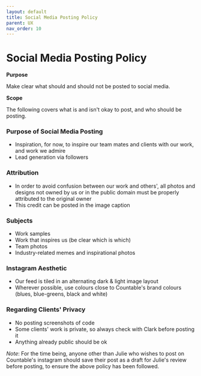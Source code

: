 ```yaml
---
layout: default
title: Social Media Posting Policy
parent: UX
nav_order: 10
---
```


# Social Media Posting Policy

**Purpose**

Make clear what should and should not be posted to social media.

**Scope**

The following covers what is and isn't okay to post, and who should be posting.

### Purpose of Social Media Posting

  - Inspiration, for now, to inspire our team mates and clients with our work, and work we admire
  - Lead generation via followers

### Attribution

  - In order to avoid confusion between our work and others', all photos and designs not owned by us or in the public domain must be properly attributed to the original owner
  - This credit can be posted in the image caption

### Subjects

  - Work samples
  - Work that inspires us (be clear which is which)
  - Team photos
  - Industry-related memes and inspirational photos

### Instagram Aesthetic

  - Our feed is tiled in an alternating dark & light image layout
  - Wherever possible, use colours close to Countable's brand colours (blues, blue-greens, black and white)

### Regarding Clients' Privacy

  - No posting screenshots of code
  - Some clients' work is private, so always check with Clark before posting it
  - Anything already public should be ok

*Note*: For the time being, anyone other than Julie who wishes to post on Countable's instagram should save their post as a draft for Julie's review before posting, to ensure the above policy has been followed.